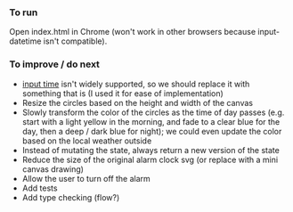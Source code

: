 ### To run
Open index.html in Chrome (won't work in other browsers because input-datetime isn't compatible).

### To improve / do next
- [input time](http://caniuse.com/#feat=input-datetime) isn't widely supported, so we should replace it with something that is (I used it for ease of implementation)
- Resize the circles based on the height and width of the canvas
- Slowly transform the color of the circles as the time of day passes (e.g. start with a light yellow in the morning, and fade to a clear blue for the day, then a deep / dark blue for night); we could even update the color based on the local weather outside
- Instead of mutating the state, always return a new version of the state
- Reduce the size of the original alarm clock svg (or replace with a mini canvas drawing)
- Allow the user to turn off the alarm
- Add tests
- Add type checking (flow?)

